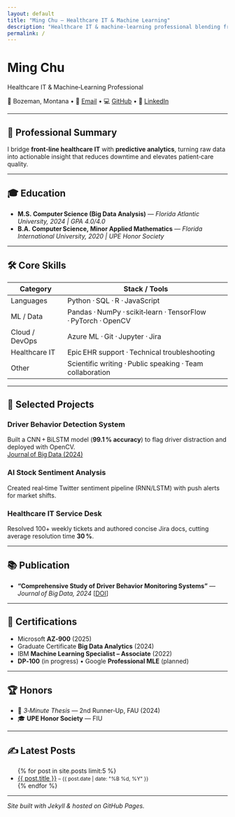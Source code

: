 ```yaml
---
layout: default
title: "Ming Chu — Healthcare IT & Machine Learning"
description: "Healthcare IT & machine‑learning professional blending frontline support with data‑driven innovation to improve patient care."
permalink: /
---
```


# **Ming Chu**  
Healthcare IT & Machine‑Learning Professional

📍 Bozeman, Montana • 📧 [Email](mailto:mingcomputerscience@gmail.com) • 💻 [GitHub](https://github.com/mingislight) • 🔗 [LinkedIn](https://www.linkedin.com/in/mingislight)

---

## 🧠 Professional Summary

I bridge **front‑line healthcare IT** with **predictive analytics**, turning raw data into actionable insight that reduces downtime and elevates patient‑care quality.

---

## 🎓 Education

- **M.S. Computer Science (Big Data Analysis)** — *Florida Atlantic University, 2024 | GPA 4.0/4.0*
- **B.A. Computer Science, Minor Applied Mathematics** — *Florida International University, 2020 | UPE Honor Society*

---

## 🛠️ Core Skills

| **Category** | **Stack / Tools** |
|--------------|------------------|
| Languages | Python · SQL · R · JavaScript |
| ML / Data | Pandas · NumPy · scikit‑learn · TensorFlow · PyTorch · OpenCV |
| Cloud / DevOps | Azure ML · Git · Jupyter · Jira |
| Healthcare IT | Epic EHR support · Technical troubleshooting |
| Other | Scientific writing · Public speaking · Team collaboration |

---

## 💼 Selected Projects

### Driver Behavior Detection System
Built a CNN + BiLSTM model (**99.1 % accuracy**) to flag driver distraction and deployed with OpenCV.  
[Journal of Big Data (2024)](https://doi.org/10.1186/s40537-024-00890-0)

### AI Stock Sentiment Analysis
Created real‑time Twitter sentiment pipeline (RNN/LSTM) with push alerts for market shifts.

### Healthcare IT Service Desk
Resolved 100+ weekly tickets and authored concise Jira docs, cutting average resolution time **30 %**.

---

## 📚 Publication

- **“Comprehensive Study of Driver Behavior Monitoring Systems”** — *Journal of Big Data, 2024* [[DOI](https://doi.org/10.1186/s40537-024-00890-0)]

---

## 🧾 Certifications

- Microsoft **AZ‑900** (2025)
- Graduate Certificate **Big Data Analytics** (2024)
- IBM **Machine Learning Specialist – Associate** (2022)
- **DP‑100** (in progress) • Google **Professional MLE** (planned)

---

## 🏆 Honors

- 🥉 *3‑Minute Thesis* — 2nd Runner‑Up, FAU (2024)
- 🎓 **UPE Honor Society** — FIU

---

## ✍️ Latest Posts

<ul>
  {% for post in site.posts limit:5 %}
    <li><a href="{{ post.url }}">{{ post.title }}</a> <small>– {{ post.date | date: "%B %d, %Y" }}</small></li>
  {% endfor %}
</ul>

---

*Site built with Jekyll & hosted on GitHub Pages.*

